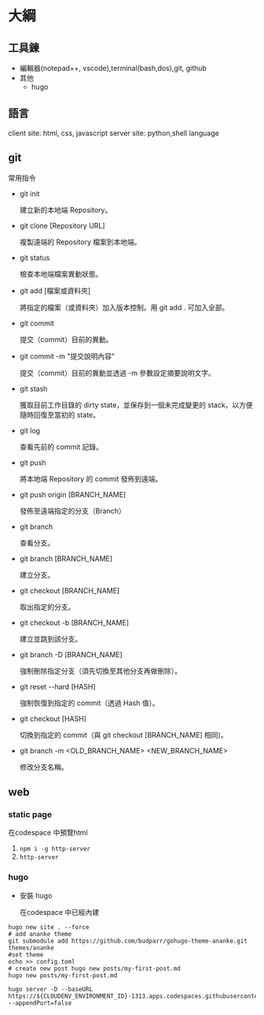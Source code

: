 # 大綱
## 工具鍊
- 編輯器(notepad++, vscode),terminal(bash,dos),git, github
- 其他
  - hugo
## 語言
client site: html, css, javascript
server site: python,shell language

## git
常用指令

- git init
  
  建立新的本地端 Repository。

- git clone [Repository URL]

  複製遠端的 Repository 檔案到本地端。

- git status

  檢查本地端檔案異動狀態。

- git add [檔案或資料夾]

  將指定的檔案（或資料夾）加入版本控制。用 git add . 可加入全部。

- git commit

  提交（commit）目前的異動。

- git commit -m "提交說明內容"

  提交（commit）目前的異動並透過 -m 參數設定摘要說明文字。

- git stash

  獲取目前工作目錄的 dirty state，並保存到一個未完成變更的 stack，以方便隨時回復至當初的 state。

- git log

  查看先前的 commit 記錄。

- git push

  將本地端 Repository 的 commit 發佈到遠端。

- git push origin [BRANCH_NAME]

  發佈至遠端指定的分支（Branch）

- git branch

  查看分支。

- git branch [BRANCH_NAME]

  建立分支。

- git checkout [BRANCH_NAME]

  取出指定的分支。

- git checkout -b [BRANCH_NAME]

  建立並跳到該分支。

- git branch -D [BRANCH_NAME]

  強制刪除指定分支（須先切換至其他分支再做刪除）。

- git reset --hard [HASH]

  強制恢復到指定的 commit（透過 Hash 值）。

- git checkout [HASH]

  切換到指定的 commit（與 git checkout [BRANCH_NAME] 相同)。

- git branch -m <OLD_BRANCH_NAME> <NEW_BRANCH_NAME>

  修改分支名稱。

## web
### static page
在codespace 中預覽html
1. `npm i -g http-server`
1. `http-server` 

### hugo

- 安裝 hugo 

  在codespace 中已經內建

```
hugo new site . --force
# add ananke theme
git submodule add https://github.com/budparr/gohugo-theme-ananke.git themes/ananke
#set theme
echo >> config.toml
# create new post hugo new posts/my-first-post.md
hugo new posts/my-first-post.md
```

```
hugo server -D --baseURL https://${CLOUDENV_ENVIRONMENT_ID}-1313.apps.codespaces.githubusercontent.com --appendPort=false
```

